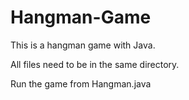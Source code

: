 # Hangman-Game
This is a hangman game with Java.

All files need to be in the same directory.

Run the game from Hangman.java
